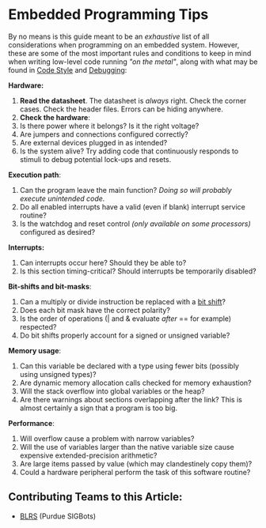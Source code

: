 # Embedded Programming Tips

By no means is this guide meant to be an _exhaustive_ list of all considerations when programming on an embedded system. However, these are some of the most important rules and conditions to keep in mind when writing low-level code running _"on the metal"_, along with what may be found in [Code Style](../code-management/code-styling-guide.md) and [Debugging](debugging.md):

**Hardware:**

1. **Read the datasheet**. The datasheet is _always_ right. Check the corner cases. Check the header files. Errors can be hiding anywhere.
2. **Check the hardware**:
3. Is there power where it belongs? Is it the right voltage?
4. Are jumpers and connections configured correctly?
5. Are external devices plugged in as intended?
6. Is the system alive? Try adding code that continuously responds to stimuli to debug potential lock-ups and resets.

**Execution path**:

1. Can the program leave the main function? _Doing so will probably execute unintended code._
2. Do all enabled interrupts have a valid (even if blank) interrupt service routine?
3. Is the watchdog and reset control _(only available on some processors)_ configured as desired?

**Interrupts:**

1. Can interrupts occur here? Should they be able to?
2. Is this section timing-critical? Should interrupts be temporarily disabled?

**Bit-shifts and bit-masks**:

1. Can a multiply or divide instruction be replaced with a [bit shift](bit-shift.md)?
2. Does each bit mask have the correct polarity?
3. Is the order of operations (| and & evaluate _after_ == for example) respected?
4. Do bit shifts properly account for a signed or unsigned variable?

**Memory usage**:

1. Can this variable be declared with a type using fewer bits (possibly using unsigned types)?
2. Are dynamic memory allocation calls checked for memory exhaustion?
3. Will the stack overflow into global variables or the heap?
4. Are there warnings about sections overlapping after the link? This is almost certainly a sign that a program is too big.

**Performance**:

1. Will overflow cause a problem with narrow variables?
2. Will the use of variables larger than the native variable size cause expensive extended-precision arithmetic?
3. Are large items passed by value (which may clandestinely copy them)?
4. Could a hardware peripheral perform the task of this software routine?

## Contributing Teams to this Article:

* [BLRS](https://purduesigbots.com/) (Purdue SIGBots)
